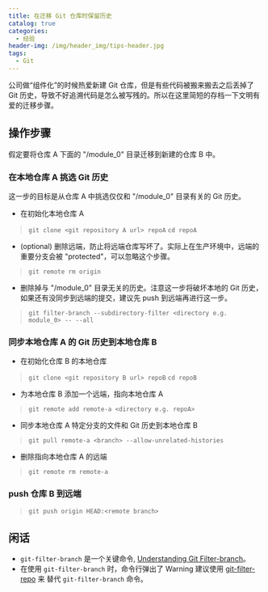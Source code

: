 ```yaml
---
title: 在迁移 Git 仓库时保留历史
catalog: true
categories:
  - 经验
header-img: /img/header_img/tips-header.jpg
tags:
  - Git
---
```



公司做“组件化”的时候热爱新建 Git 仓库，但是有些代码被搬来搬去之后丢掉了 Git 历史，导致不好追溯代码是怎么被写残的。所以在这里简短的存档一下文明有爱的迁移步骤。

## 操作步骤

假定要将仓库 A 下面的 "/module_0" 目录迁移到新建的仓库 B 中。

### 在本地仓库 A 挑选 Git 历史

这一步的目标是从仓库 A 中挑选仅仅和 "/module_0" 目录有关的 Git 历史。

* 在初始化本地仓库 A

> `git clone <git repository A url> repoA`
> `cd repoA`

* (optional) 删除远端，防止将远端仓库写坏了。实际上在生产环境中，远端的重要分支会被 "protected"，可以忽略这个步骤。

> `git remote rm origin`

* 删除掉与 "/module_0" 目录无关的历史。注意这一步将破坏本地的 Git 历史，如果还有没同步到远端的提交，建议先 push 到远端再进行这一步。

> `git filter-branch --subdirectory-filter <directory e.g. module_0> -- --all`


### 同步本地仓库 A 的 Git 历史到本地仓库 B 

* 在初始化仓库 B 的本地仓库

> `git clone <git repository B url> repoB`
> `cd repoB`

* 为本地仓库 B 添加一个远端，指向本地仓库 A

> `git remote add remote-a <directory e.g. repoA>`

* 同步本地仓库 A 特定分支的文件和 Git 历史到本地仓库 B

> `git pull remote-a <branch> --allow-unrelated-histories`

* 删除指向本地仓库 A 的远端

> `git remote rm remote-a`

### push 仓库 B 到远端

> `git push origin HEAD:<remote branch>`

## 闲话

* `git-filter-branch` 是一个关键命令, [Understanding Git Filter-branch](https://manishearth.github.io/blog/2017/03/05/understanding-git-filter-branch/)。
*  在使用 `git-filter-branch` 时，命令行弹出了 Warning 建议使用 [git-filter-repo](https://github.com/newren/git-filter-repo/) 来 替代 `git-filter-branch` 命令。
